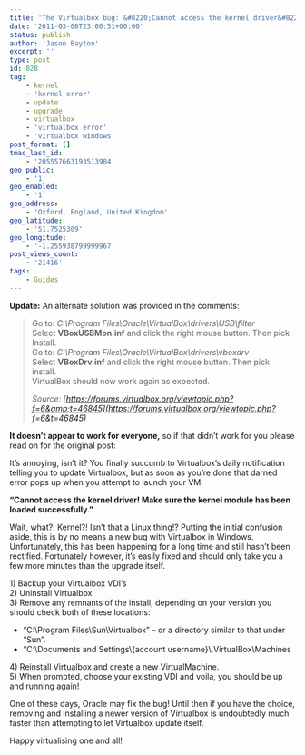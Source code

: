 ```yaml
---
title: 'The Virtualbox bug: &#8220;Cannot access the kernel driver&#8221; in Windows'
date: '2011-03-06T23:00:51+00:00'
status: publish
author: 'Jason Bayton'
excerpt: ''
type: post
id: 828
tag:
    - kernel
    - 'kernel error'
    - update
    - upgrade
    - virtualbox
    - 'virtualbox error'
    - 'virtualbox windows'
post_format: []
tmac_last_id:
    - '205557663193513984'
geo_public:
    - '1'
geo_enabled:
    - '1'
geo_address:
    - 'Oxford, England, United Kingdom'
geo_latitude:
    - '51.7525309'
geo_longitude:
    - '-1.255938799999967'
post_views_count:
    - '21416'
tags:
    - Guides
---
```

**Update:** An alternate solution was provided in the comments:

> Go to: *C:\\Program Files\\Oracle\\VirtualBox\\drivers\\USB\\filter*  
> Select **VBoxUSBMon.inf** and click the right mouse button. Then pick Install.  
> Go to: *C:\\Program Files\\Oracle\\VirtualBox\\drivers\\vboxdrv*  
> Select **VBoxDrv.inf** and click the right mouse button. Then pick install.  
> VirtualBox should now work again as expected.
> 
> *Source: [https://forums.virtualbox.org/viewtopic.php?f=6&amp;t=46845](https://forums.virtualbox.org/viewtopic.php?f=6&t=46845)*

**It doesn’t appear to work for everyone,** so if that didn’t work for you please read on for the original post:

It’s annoying, isn’t it? You finally succumb to Virtualbox’s daily notification telling you to update Virtualbox, but as soon as you’re done that darned error pops up when you attempt to launch your VM:

**“Cannot access the kernel driver! Make sure the kernel module has been loaded successfully.”**

Wait, what?! Kernel?! Isn’t that a Linux thing!? Putting the initial confusion aside, this is by no means a new bug with Virtualbox in Windows. Unfortunately, this has been happening for a long time and still hasn’t been rectified. Fortunately however, it’s easily fixed and should only take you a few more minutes than the upgrade itself.

1\) Backup your Virtualbox VDI’s  
2\) Uninstall Virtualbox  
3\) Remove any remnants of the install, depending on your version you should check both of these locations:

- “C:\\Program Files\\Sun\\Virtualbox” – or a directory similar to that under “Sun”.
- “C:\\Documents and Settings\\{account username}\\.VirtualBox\\Machines

4\) Reinstall Virtualbox and create a new VirtualMachine.  
5\) When prompted, choose your existing VDI and voila, you should be up and running again!

One of these days, Oracle may fix the bug! Until then if you have the choice, removing and installing a newer version of Virtualbox is undoubtedly much faster than attempting to let Virtualbox update itself.

Happy virtualising one and all!